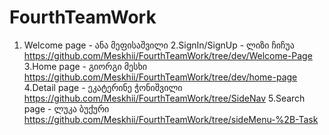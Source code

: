 # FourthTeamWork

1. Welcome page - ანა მეფისაშვილი
2.SignIn/SignUp   - ლიზი ჩიჩუა
https://github.com/Meskhii/FourthTeamWork/tree/dev/Welcome-Page
3.Home page       - გიორგი მესხი 
https://github.com/Meskhii/FourthTeamWork/tree/dev/home-page
4.Detail page     - ეკატერინე ჭონიშვილი
https://github.com/Meskhii/FourthTeamWork/tree/SideNav
5.Search page     - ლუკა ბუქური
https://github.com/Meskhii/FourthTeamWork/tree/sideMenu-%2B-Task
